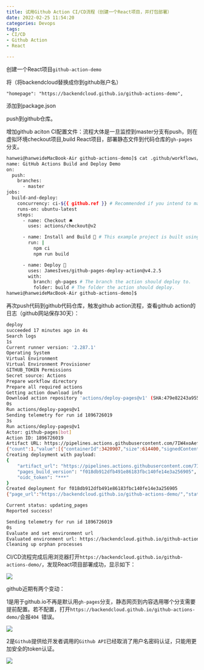 ```yaml
---
title: 试用Github Action CI/CD流程（创建一个React项目，并打包部署）
date: 2022-02-25 11:54:20
categories: Devops
tags:
- CI/CD
- Github Action
- React

---
```


创建一个React项目`github-action-demo`

将（将backendcloud替换成你到github账户名）

	"homepage": "https://backendcloud.github.io/github-actions-demo",

添加到package.json

push到github仓库。

增加github aciton CI配置文件：流程大体是一旦监控到master分支有push，则在虚拟环境checkout项目,build React项目，部署静态文件到代码仓库的`gh-pages`分支。

```bash
hanwei@hanweideMacBook-Air github-actions-demo]$ cat .github/workflows/ci.yml 
name: GitHub Actions Build and Deploy Demo
on:
  push:
    branches:
      - master
jobs:
  build-and-deploy:
    concurrency: ci-${{ github.ref }} # Recommended if you intend to make multiple deployments in quick succession.
    runs-on: ubuntu-latest
    steps:
      - name: Checkout 🛎️
        uses: actions/checkout@v2

      - name: Install and Build 🔧 # This example project is built using npm and outputs the result to the 'build' folder. Replace with the commands required to build your project, or remove this step entirely if your site is pre-built.
        run: |
          npm ci
          npm run build

      - name: Deploy 🚀
        uses: JamesIves/github-pages-deploy-action@v4.2.5
        with:
          branch: gh-pages # The branch the action should deploy to.
          folder: build # The folder the action should deploy.
hanwei@hanweideMacBook-Air github-actions-demo]$ 
```

再次push代码到github代码仓库，触发github action流程，查看github action的日志（github网站保存30天）：
```bash
deploy
succeeded 17 minutes ago in 4s
Search logs
1s
Current runner version: '2.287.1'
Operating System
Virtual Environment
Virtual Environment Provisioner
GITHUB_TOKEN Permissions
Secret source: Actions
Prepare workflow directory
Prepare all required actions
Getting action download info
Download action repository 'actions/deploy-pages@v1' (SHA:479e82243a95585ebee8ab037c4bfd8e6356a47b)
0s
Run actions/deploy-pages@v1
Sending telemetry for run id 1896726019
3s
Run actions/deploy-pages@v1
Actor: github-pages[bot]
Action ID: 1896726019
Artifact URL: https://pipelines.actions.githubusercontent.com/7IW4xoAefje3iJJjmBQg228AYglZEwNoROQmK16mg2iViZ9muv/_apis/pipelines/workflows/1896726019/artifacts?api-version=6.0-preview
{"count":1,"value":[{"containerId":3420907,"size":614400,"signedContent":null,"fileContainerResourceUrl":"https://pipelines.actions.githubusercontent.com/7IW4xoAefje3iJJjmBQg228AYglZEwNoROQmK16mg2iViZ9muv/_apis/resources/Containers/3420907","type":"actions_storage","name":"github-pages","url":"https://pipelines.actions.githubusercontent.com/7IW4xoAefje3iJJjmBQg228AYglZEwNoROQmK16mg2iViZ9muv/_apis/pipelines/1/runs/2/artifacts?artifactName=github-pages","expiresOn":"2022-05-26T03:47:37.6013822Z","items":null}]}
Creating deployment with payload:
{
	"artifact_url": "https://pipelines.actions.githubusercontent.com/7IW4xoAefje3iJJjmBQg228AYglZEwNoROQmK16mg2iViZ9muv/_apis/pipelines/1/runs/2/artifacts?artifactName=github-pages&%24expand=SignedContent",
	"pages_build_version": "f018db912dfb491e86183fbc140fe14e3a256905",
	"oidc_token": "***"
}
Created deployment for f018db912dfb491e86183fbc140fe14e3a256905
{"page_url":"https://backendcloud.github.io/github-actions-demo/","status_url":"https://api.github.com/repos/backendcloud/github-actions-demo/pages/deployment/status/f018db912dfb491e86183fbc140fe14e3a256905"}

Current status: updating_pages
Reported success!

Sending telemetry for run id 1896726019
0s
Evaluate and set environment url
Evaluated environment url: https://backendcloud.github.io/github-actions-demo/
Cleaning up orphan processes
```

CI/CD流程完成后用浏览器打开`https://backendcloud.github.io/github-actions-demo/`，发现React项目部署成功，显示如下：

![](/images/github-action-demo/1.png)

github近期有两个变动：

1是用于github.io不再是默认用`gh-pages`分支，静态网页到内容选用哪个分支需要提前配置。若不配置，打开`https://backendcloud.github.io/github-actions-demo/`会报`404
`错误。

![](/images/github-action-demo/2.png)

2是`Github`提供给开发者调用的`Github API`已经取消了用户名密码认证，只能用更加安全的token认证。

![](/images/github-action-demo/3.png)

